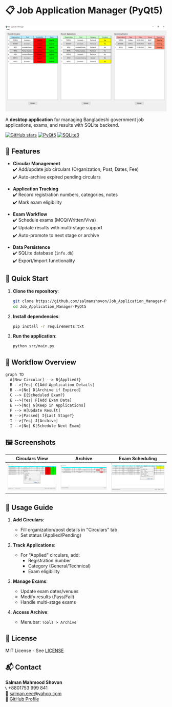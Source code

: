# 📋 Job Application Manager (PyQt5)

![Screenshot](./assets/screenshot1.png)

A **desktop application** for managing Bangladeshi government job applications, exams, and results with SQLite backend.

[![GitHub stars](https://img.shields.io/github/stars/salmanshovon/Job_Application_Manager-PyQt5?style=social)](https://github.com/salmanshovon/Job_Application_Manager-PyQt5)
[![PyQt5](https://img.shields.io/badge/PyQt5-5.15.9-blue.svg)](https://pypi.org/project/PyQt5/)
[![SQLite3](https://img.shields.io/badge/SQLite3-3.36.0-green.svg)](https://sqlite.org)

## 🌟 Features
- **Circular Management**  
  ✔️ Add/update job circulars (Organization, Post, Dates, Fee)  
  ✔️ Auto-archive expired pending circulars  

- **Application Tracking**  
  ✔️ Record registration numbers, categories, notes  
  ✔️ Mark exam eligibility  

- **Exam Workflow**  
  ✔️ Schedule exams (MCQ/Written/Viva)  
  ✔️ Update results with multi-stage support  
  ✔️ Auto-promote to next stage or archive  

- **Data Persistence**  
  ✔️ SQLite database (`info.db`)  
  ✔️ Export/import functionality  

## 🚀 Quick Start
1. **Clone the repository**:
   ```bash
   git clone https://github.com/salmanshovon/Job_Application_Manager-PyQt5.git
   cd Job_Application_Manager-PyQt5
   ```

2. **Install dependencies**:
   ```bash
   pip install -r requirements.txt
   ```

3. **Run the application**:
   ```bash
   python src/main.py
   ```


## 📖 Workflow Overview
```mermaid
graph TD
  A[New Circular] --> B{Applied?}
  B -->|Yes| C[Add Application Details]
  B -->|No| D[Archive if Expired]
  C --> E{Scheduled Exam?}
  E -->|Yes| F[Add Exam Data]
  E -->|No| G[Keep in Applications]
  F --> H[Update Result]
  H -->|Passed| I{Last Stage?}
  I -->|Yes| J[Archive]
  I -->|No| K[Schedule Next Exam]
```

## 🖼️ Screenshots
| Circulars View | Archive | Exam Scheduling |
|----------------|--------------|-----------------|
| ![Circulars](./assets/add_new_circular.png) | ![Applications](./assets/screenshot_archive.png) | ![Exams](./assets/update_application.png) |

## 📝 Usage Guide
1. **Add Circulars**:
   - Fill organization/post details in "Circulars" tab
   - Set status (Applied/Pending)

2. **Track Applications**:
   - For "Applied" circulars, add:
     - Registration number
     - Category (General/Technical)
     - Exam eligibility

3. **Manage Exams**:
   - Update exam dates/venues
   - Modify results (Pass/Fail)
   - Handle multi-stage exams

4. **Access Archive**:
   - Menubar: `Tools > Archive`

## 📜 License
MIT License - See [LICENSE](./LICENSE)

## 📬 Contact
**Salman Mahmood Shovon**  
📞 +8801753 999 841  
📧 salman.eee@yahoo.com  
💼 [GitHub Profile](https://github.com/salmanshovon)
